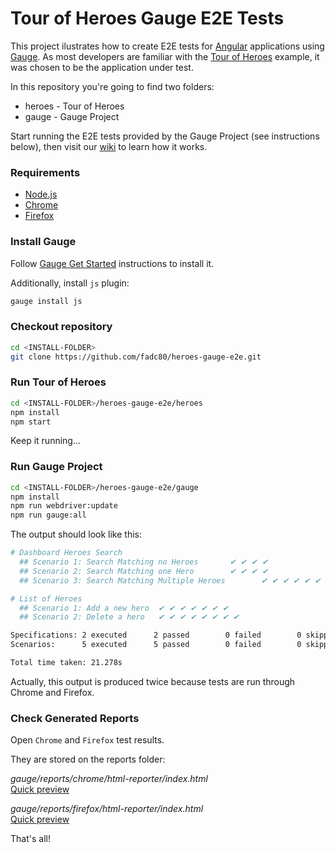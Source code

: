 # Tour of Heroes Gauge E2E Tests

This project ilustrates how to create E2E tests for [Angular][1] applications using [Gauge][2]. As most developers are familiar with the [Tour of Heroes][3] example, it was chosen to be the application under test.

In this repository you're going to find two folders:

* heroes - Tour of Heroes
* gauge - Gauge Project 

Start running the E2E tests provided by the Gauge Project (see instructions below), then visit our [wiki][4] to learn how it works.

### Requirements

* [Node.js][5]
* [Chrome][6] 
* [Firefox][7]

### Install Gauge

Follow [Gauge Get Started][8] instructions to install it. 

Additionally, install `js` plugin:

```bash
gauge install js
```

### Checkout repository

```bash
cd <INSTALL-FOLDER>
git clone https://github.com/fadc80/heroes-gauge-e2e.git
```

### Run Tour of Heroes

```bash
cd <INSTALL-FOLDER>/heroes-gauge-e2e/heroes
npm install
npm start
```
Keep it running...

### Run Gauge Project

```bash
cd <INSTALL-FOLDER>/heroes-gauge-e2e/gauge
npm install
npm run webdriver:update
npm run gauge:all
```

The output should look like this:

```bash
# Dashboard Heroes Search
  ## Scenario 1: Search Matching no Heroes       ✔ ✔ ✔ ✔
  ## Scenario 2: Search Matching one Hero        ✔ ✔ ✔ ✔
  ## Scenario 3: Search Matching Multiple Heroes        ✔ ✔ ✔ ✔ ✔ ✔ ✔

# List of Heroes
  ## Scenario 1: Add a new hero  ✔ ✔ ✔ ✔ ✔ ✔ ✔
  ## Scenario 2: Delete a hero   ✔ ✔ ✔ ✔ ✔ ✔ ✔ ✔

Specifications: 2 executed      2 passed        0 failed        0 skipped
Scenarios:      5 executed      5 passed        0 failed        0 skipped

Total time taken: 21.278s
```

Actually, this output is produced twice because tests are run through Chrome and Firefox.

### Check Generated Reports

Open `Chrome` and `Firefox` test results.

They are stored on the reports folder:  

_gauge/reports/chrome/html-reporter/index.html_  
[Quick preview](https://fadc80.github.io/heroes-gauge-e2e/reports/chrome/html-report/index.html)  

_gauge/reports/firefox/html-reporter/index.html_  
[Quick preview](https://fadc80.github.io/heroes-gauge-e2e/reports/firefox/html-report/index.html)  

That's all!

[1]:https://angular.io/
[2]:https://gauge.org/index.html
[3]:https://angular.io/tutorial#tutorial-tour-of-heroes
[4]:https://github.com/fadc80/heroes-gauge-e2e/wiki
[5]:https://nodejs.org/
[6]:https://www.google.com/chrome
[7]:https://www.mozilla.org
[8]:https://docs.gauge.org/getting_started/installing-gauge.html
